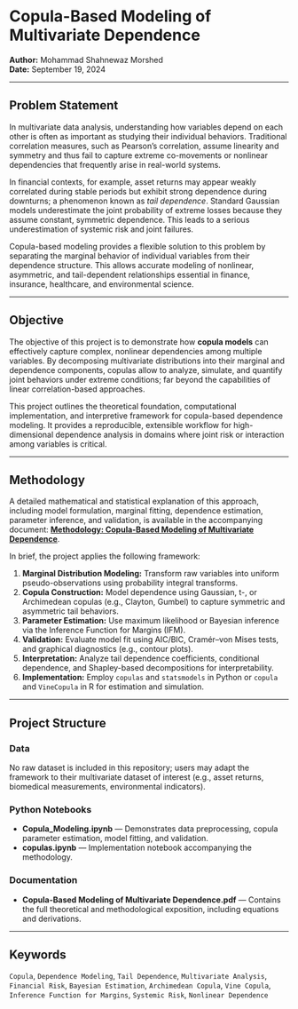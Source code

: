 # Copula-Based Modeling of Multivariate Dependence

**Author:** Mohammad Shahnewaz Morshed  
**Date:** September 19, 2024  

---

## Problem Statement  
In multivariate data analysis, understanding how variables depend on each other is often as important as studying their individual behaviors. Traditional correlation measures, such as Pearson’s correlation, assume linearity and symmetry and thus fail to capture extreme co-movements or nonlinear dependencies that frequently arise in real-world systems.  

In financial contexts, for example, asset returns may appear weakly correlated during stable periods but exhibit strong dependence during downturns; a phenomenon known as *tail dependence*. Standard Gaussian models underestimate the joint probability of extreme losses because they assume constant, symmetric dependence. This leads to a serious underestimation of systemic risk and joint failures.  

Copula-based modeling provides a flexible solution to this problem by separating the marginal behavior of individual variables from their dependence structure. This allows accurate modeling of nonlinear, asymmetric, and tail-dependent relationships essential in finance, insurance, healthcare, and environmental science.  

---

## Objective  
The objective of this project is to demonstrate how **copula models** can effectively capture complex, nonlinear dependencies among multiple variables. By decomposing multivariate distributions into their marginal and dependence components, copulas allow to analyze, simulate, and quantify joint behaviors under extreme conditions; far beyond the capabilities of linear correlation-based approaches.  

This project outlines the theoretical foundation, computational implementation, and interpretive framework for copula-based dependence modeling. It provides a reproducible, extensible workflow for high-dimensional dependence analysis in domains where joint risk or interaction among variables is critical.  

---

## Methodology  
A detailed mathematical and statistical explanation of this approach, including model formulation, marginal fitting, dependence estimation, parameter inference, and validation, is available in the accompanying document: **[Methodology: Copula-Based Modeling of Multivariate Dependence](./Copula-Based%20Modeling%20of%20Multivariate%20Dependence.pdf)**.  

In brief, the project applies the following framework:
1. **Marginal Distribution Modeling:** Transform raw variables into uniform pseudo-observations using probability integral transforms.  
2. **Copula Construction:** Model dependence using Gaussian, t-, or Archimedean copulas (e.g., Clayton, Gumbel) to capture symmetric and asymmetric tail behaviors.  
3. **Parameter Estimation:** Use maximum likelihood or Bayesian inference via the Inference Function for Margins (IFM).  
4. **Validation:** Evaluate model fit using AIC/BIC, Cramér–von Mises tests, and graphical diagnostics (e.g., contour plots).  
5. **Interpretation:** Analyze tail dependence coefficients, conditional dependence, and Shapley-based decompositions for interpretability.  
6. **Implementation:** Employ `copulas` and `statsmodels` in Python or `copula` and `VineCopula` in R for estimation and simulation.  

---

## Project Structure  

### Data  
No raw dataset is included in this repository; users may adapt the framework to their multivariate dataset of interest (e.g., asset returns, biomedical measurements, environmental indicators).  

### Python Notebooks  
- **Copula_Modeling.ipynb** — Demonstrates data preprocessing, copula parameter estimation, model fitting, and validation.  
- **copulas.ipynb** — Implementation notebook accompanying the methodology.  

### Documentation  
- **Copula-Based Modeling of Multivariate Dependence.pdf** — Contains the full theoretical and methodological exposition, including equations and derivations.  

---

## Keywords  
`Copula`, `Dependence Modeling`, `Tail Dependence`, `Multivariate Analysis`, `Financial Risk`, `Bayesian Estimation`, `Archimedean Copula`, `Vine Copula`, `Inference Function for Margins`, `Systemic Risk`, `Nonlinear Dependence`  

